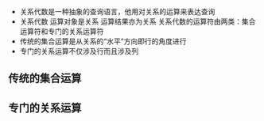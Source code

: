 - 关系代数是一种抽象的查询语言，他用对关系的运算来表达查询
- 关系代数
   运算对象是关系
   运算结果亦为关系
   关系代数的运算符由两类：集合运算符和专门的关系运算符
- 传统的集合运算是从关系的“水平”方向即行的角度进行
- 专门的关系运算不仅涉及行而且涉及列
## 传统的集合运算

## 专门的关系运算